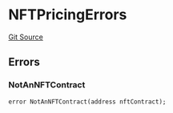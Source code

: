 # NFTPricingErrors
[Git Source](https://github.com/thrackle-io/forte-rules-engine/blob/05058af162713f188a988f6affb17d318400fb7d/src/common/IErrors.sol)


## Errors
### NotAnNFTContract

```solidity
error NotAnNFTContract(address nftContract);
```

